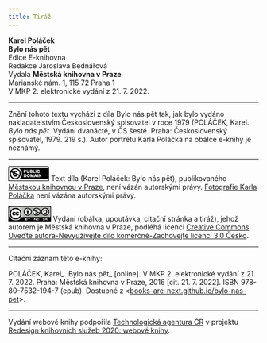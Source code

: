 ```yaml
---
title: Tiráž
---
```


**Karel Poláček**  
**Bylo nás pět**  
Edice E-knihovna  
Redakce Jaroslava Bednářová  
Vydala **Městská knihovna v Praze**  
Mariánské nám. 1, 115 72 Praha 1  
V MKP 2. elektronické vydání z 21. 7. 2022.

***

Znění tohoto textu vychází z díla Bylo nás pět tak, jak bylo vydáno nakladatelstvím Československý spisovatel v roce 1979 (POLÁČEK, Karel. _Bylo nás pět._ Vydání dvanácté, v ČS šesté. Praha: Československý spisovatel, 1979. 219 s.).
Autor portrétu Karla Poláčka na obálce e-knihy je neznámý.

***

[![](./resources/image001.jpg)](http://creativecommons.org/publicdomain/mark/1.0/deed.cs)
Text díla (Karel Poláček: Bylo nás pět), publikovaného [Městskou knihovnou v Praze](http://www.mlp.cz/), není vázán autorskými právy.
[Fotografie Karla Poláčka](https://cs.wikipedia.org/wiki/Karel_Pol%C3%A1%C4%8Dek#/media/File:Karel_Pol%C3%A1%C4%8Dek_(1892-1945).jpg) není vázána autorskými právy.

[![](./resources/image002.jpg)](http://creativecommons.org/licenses/by-nc-sa/3.0/cz/)
Vydání (obálka, upoutávka, citační stránka a tiráž), jehož autorem je Městská knihovna v Praze, podléhá licenci [Creative Commons Uveďte autora-Nevyužívejte dílo komerčně-Zachovejte licenci 3.0 Česko](http://creativecommons.org/licenses/by-nc-sa/3.0/cz/).

***

Citační záznam této e-knihy:

POLÁČEK, Karel_. Bylo nás pět_ \[online\]. V MKP 2. elektronické vydání z 21. 7. 2022. Praha: Městská knihovna v Praze, 2016 \[cit. 21. 7. 2022]. ISBN 978-80-7532-194-7 (epub). Dostupné z <[books-are-next.github.io/bylo-nas-pet](https://books-are-next.github.io/bylo-nas-pet/)>.

***

Vydání webové knihy podpořila [Technologická agentura ČR](https://www.tacr.cz/) v projektu [Redesign knihovních služeb 2020: webové knihy](https://starfos.tacr.cz/cs/project/TL04000391).